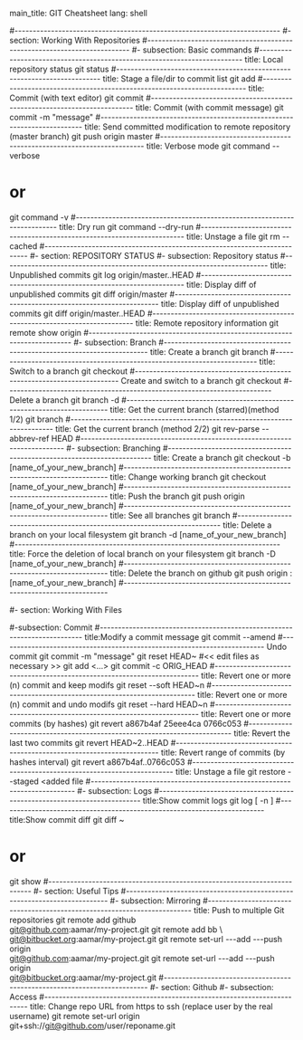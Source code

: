 main_title: GIT Cheatsheet
lang: shell

#-------------------------------------------------------------------------
#- section: Working With Repositories
#-------------------------------------------------------------------------
#- subsection: Basic commands
#-------------------------------------------------------------------------
title: Local repository status
git status
#-------------------------------------------------------------------------
title: Stage a file/dir to commit list
git add <file or dir>
#-------------------------------------------------------------------------
title: Commit (with text editor)
git commit
#-------------------------------------------------------------------------
title: Commit (with commit message)
git commit -m "message"
#-------------------------------------------------------------------------
title: Send committed modification to remote repository (master branch) 
git push origin master
#-------------------------------------------------------------------------
title: Verbose mode
git command --verbose
# or 
git command -v
#-------------------------------------------------------------------------
title: Dry run
git command --dry-run
#-------------------------------------------------------------------------
title: Unstage a file
git rm --cached <file>
#-------------------------------------------------------------------------
#- section: REPOSITORY STATUS
#- subsection: Repository status
#-------------------------------------------------------------------------
title: Unpublished commits
git log origin/master..HEAD
#-------------------------------------------------------------------------
title: Display diff of unpublished commits
git diff origin/master
#-------------------------------------------------------------------------
title: Display diff of unpublished commits 
git diff origin/master..HEAD
#-------------------------------------------------------------------------
title: Remote repository information
git remote show origin
#-------------------------------------------------------------------------
#- subsection: Branch
#-------------------------------------------------------------------------
title: Create a branch
git branch <branch name>
#-------------------------------------------------------------------------
title: Switch to a branch
git checkout <branch name>
#-------------------------------------------------------------------------
Create and switch to a branch
git checkout <branch name>
#-------------------------------------------------------------------------
Delete a branch
git branch -d <branch name>
#-------------------------------------------------------------------------
title: Get the current branch (starred)(method 1/2)
git branch
#-------------------------------------------------------------------------
title: Get the current branch (method 2/2)
git rev-parse --abbrev-ref HEAD
#-------------------------------------------------------------------------
#- subsection: Branching
#-------------------------------------------------------------------------
title: Create a branch
git checkout -b [name_of_your_new_branch]
#-------------------------------------------------------------------------
title: Change working branch
git checkout [name_of_your_new_branch]
#-------------------------------------------------------------------------
title: Push the branch
git push origin [name_of_your_new_branch]
#-------------------------------------------------------------------------
title: See all branches
git branch
#-------------------------------------------------------------------------
title: Delete a branch on your local filesystem
git branch -d [name_of_your_new_branch]
#-------------------------------------------------------------------------
title: Force the deletion of local branch on your filesystem
git branch -D [name_of_your_new_branch]
#-------------------------------------------------------------------------
title: Delete the branch on github
git push origin :[name_of_your_new_branch]
#-------------------------------------------------------------------------

#- section: Working With Files

#-subsection: Commit
#-------------------------------------------------------------------------
title:Modify a commit message
git commit --amend
#-------------------------------------------------------------------------
Undo commit
git commit -m "message"
git reset HEAD~
#<< edit files as necessary >>
git add <...>
git commit -c ORIG_HEAD
#-------------------------------------------------------------------------
title: Revert one or more (n) commit and keep modifs
git reset --soft HEAD~n
#-------------------------------------------------------------------------
title: Revert one or more (n) commit and undo modifs
git reset --hard HEAD~n
#-------------------------------------------------------------------------
title: Revert one or more commits (by hashes)
git revert a867b4af 25eee4ca 0766c053
#-------------------------------------------------------------------------
title: Revert the last two commits
git revert HEAD~2..HEAD
#-------------------------------------------------------------------------
title: Revert range of commits (by hashes interval)
git revert a867b4af..0766c053
#-------------------------------------------------------------------------
title: Unstage a file
git restore --staged <added file
#-------------------------------------------------------------------------
#- subsection: Logs
#-------------------------------------------------------------------------
title:Show commit logs
git log [ -n <number>]
#-------------------------------------------------------------------------
title:Show commit diff
git diff <commit hash>~   <commit hash>
# or 
 git show <commit hash>
#-------------------------------------------------------------------------
#- section: Useful Tips
#-------------------------------------------------------------------------
#- subsection: Mirroring
#-------------------------------------------------------------------------
title: Push to multiple Git repositories
git remote add github \
      git@github.com:aamar/my-project.git 
git remote add bb \ 
      git@bitbucket.org:aamar/my-project.git 
git remote set-url ---add ---push origin \
      git@github.com:aamar/my-project.git
git remote set-url ---add ---push origin \
      git@bitbucket.org:aamar/my-project.git
#-------------------------------------------------------------------------
#- section: Github
#- subsection: Access
#-------------------------------------------------------------------------
title: Change repo URL from https to ssh (replace user by the real username)
git remote set-url origin git+ssh://git@github.com/user/reponame.git

